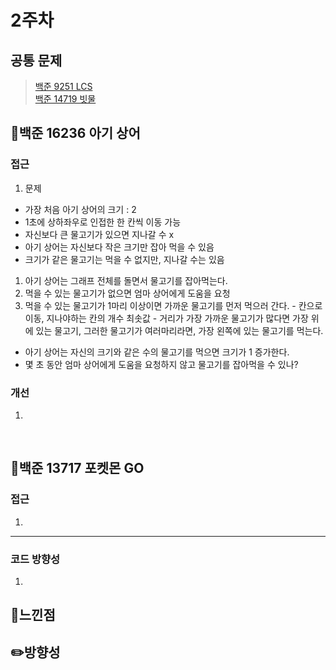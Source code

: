 # 2주차
## 공통 문제
> [백준 9251 LCS](https://www.acmicpc.net/problem/9251)<br>
[백준 14719 빗물](https://www.acmicpc.net/problem/14719)

## **📖백준 16236 아기 상어**

### 접근
1. 문제
  - 가장 처음 아기 상어의 크기 : 2
  - 1초에 상하좌우로 인접한 한 칸씩 이동 가능
  - 자신보다 큰 물고기가 있으면 지나갈 수 x
  - 아기 상어는 자신보다 작은 크기만 잡아 먹을 수 있음
  - 크기가 같은 물고기는 먹을 수 없지만, 지나갈 수는 있음
  1. 아기 상어는 그래프 전체를 돌면서 물고기를 잡아먹는다.
  2. 먹을 수 있는 물고기가 없으면 엄마 상어에게 도움을 요청
  3. 먹을 수 있는 물고기가 1마리 이상이면 가까운 물고기를 먼저 먹으러 간다.
    - 칸으로 이동, 지나야하는 칸의 개수 최솟값
    - 거리가 가장 가까운 물고기가 많다면 가장 위에 있는 물고기, 그러한 물고기가 여러마리라면, 가장 왼쪽에 있는 물고기를 먹는다.
  - 아기 상어는 자신의 크기와 같은 수의 물고기를 먹으면 크기가 1 증가한다.
  - 몇 초 동안 엄마 상어에게 도움을 요청하지 않고 물고기를 잡아먹을 수 있나?

### 개선
1. 

<br>

## **📖백준 13717 포켓몬 GO**

### 접근
1. 

<hr>

### 코드 방향성
1. 




## 🌈느낀점


## ✏️방향성
